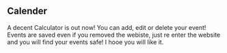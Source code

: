 Calender
-
A decent Calculator is out now! You can add, edit or delete your event! Events are saved even if you removed the webiste, just re enter the website and you will find your events safe! I hooe you will like it. 
